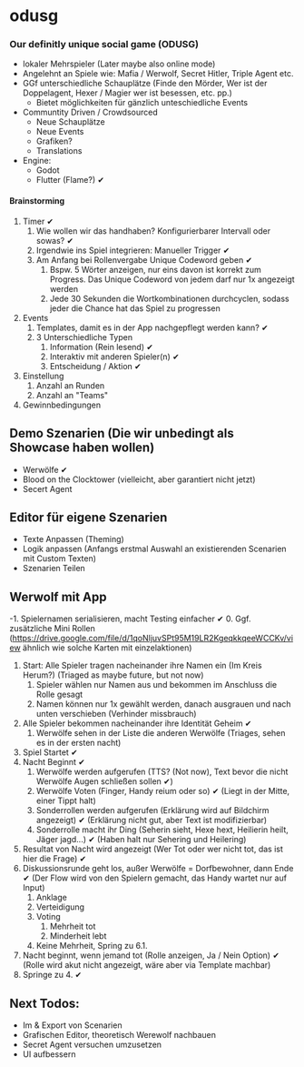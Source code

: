 # odusg

### Our definitly unique social game (ODUSG)
- lokaler Mehrspieler (Later maybe also online mode)
- Angelehnt an Spiele wie: Mafia / Werwolf, Secret Hitler, Triple Agent etc.
- GGf unterschiedliche Schauplätze (Finde den Mörder, Wer ist der Doppelagent, Hexer / Magier wer ist besessen, etc. pp.)
  - Bietet möglichkeiten für gänzlich unteschiedliche Events
- Communtity Driven / Crowdsourced
  - Neue Schauplätze
  - Neue Events
  - Grafiken?
  - Translations
- Engine: 
  - Godot
  - Flutter (Flame?) ✔

#### Brainstorming
1. Timer ✔
   1. Wie wollen wir das handhaben? Konfigurierbarer Intervall oder sowas? ✔
   2. Irgendwie ins Spiel integrieren: Manueller Trigger ✔
   3. Am Anfang bei Rollenvergabe Unique Codeword geben  ✔
      1. Bspw. 5 Wörter anzeigen, nur eins davon ist korrekt zum Progress. Das Unique Codeword von jedem darf nur 1x angezeigt werden
      2. Jede 30 Sekunden die Wortkombinationen durchcyclen, sodass jeder die Chance hat das Spiel zu progressen
2. Events
   1. Templates, damit es in der App nachgepflegt werden kann? ✔
   2. 3 Unterschiedliche Typen
      1. Information (Rein lesend) ✔
      2. Interaktiv mit anderen Spieler(n) ✔
      3. Entscheidung / Aktion ✔
3. Einstellung
   1. Anzahl an Runden
   2. Anzahl an "Teams"
4. Gewinnbedingungen

## Demo Szenarien (Die wir unbedingt als Showcase haben wollen)
* Werwölfe ✔
* Blood on the Clocktower (vielleicht, aber garantiert nicht jetzt)
* Secert Agent

## Editor für eigene Szenarien
* Texte Anpassen (Theming)
* Logik anpassen (Anfangs erstmal Auswahl an existierenden Scenarien mit Custom Texten)
* Szenarien Teilen

## Werwolf mit App

-1. Spielernamen serialisieren, macht Testing einfacher ✔
0. Ggf. zusätzliche Mini Rollen (https://drive.google.com/file/d/1qoNljuvSPt95M19LR2KgeqkkqeeWCCKv/view ähnlich wie solche Karten mit einzelaktionen)
1. Start: Alle Spieler tragen nacheinander ihre Namen ein (Im Kreis Herum?) (Triaged as maybe future, but not now)
   1. Spieler wählen nur Namen aus und bekommen im Anschluss die Rolle gesagt
   2. Namen können nur 1x gewählt werden, danach ausgrauen und nach unten verschieben (Verhinder missbrauch)
2. Alle Spieler bekommen nacheinander ihre Identität Geheim ✔
   1. Werwölfe sehen in der Liste die anderen Werwölfe (Triages, sehen es in der ersten nacht)
3. Spiel Startet ✔
4. Nacht Beginnt ✔
   1. Werwölfe werden aufgerufen (TTS? (Not now), Text bevor die nicht Werwölfe Augen schließen sollen ✔)
   2. Werwölfe Voten (Finger, Handy reium oder so) ✔ (Liegt in der Mitte, einer Tippt halt)
   3. Sonderrollen werden aufgerufen (Erklärung wird auf Bildchirm angezeigt) ✔ (Erklärung nicht gut, aber Text ist modifizierbar)
   4. Sonderrolle macht ihr Ding (Seherin sieht, Hexe hext, Heilierin heilt, Jäger jagd...) ✔ (Haben halt nur Sehering und Heilering)
5. Resultat von Nacht wird angezeigt (Wer Tot oder wer nicht tot, das ist hier die Frage) ✔
6. Diskussionsrunde geht los, außer Werwölfe = Dorfbewohner, dann Ende ✔ (Der Flow wird von den Spielern gemacht, das Handy wartet nur auf Input)
   1. Anklage
   2. Verteidigung
   3. Voting
      1. Mehrheit tot
      2. Minderheit lebt
   4. Keine Mehrheit, Spring zu 6.1.
7. Nacht beginnt, wenn jemand tot (Rolle anzeigen, Ja / Nein Option) ✔ (Rolle wird akut nicht angezeigt, wäre aber via Template machbar)
8. Springe zu 4. ✔


## Next Todos:
- Im & Export von Scenarien
- Grafischen Editor, theoretisch Werewolf nachbauen
- Secret Agent versuchen umzusetzen
- UI aufbessern 